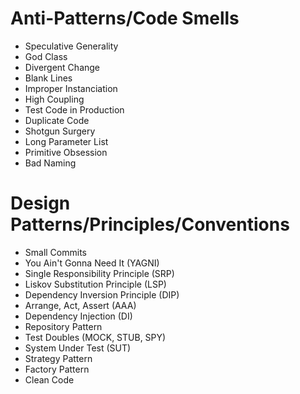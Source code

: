 # Anti-Patterns/Code Smells
- Speculative Generality
- God Class
- Divergent Change
- Blank Lines
- Improper Instanciation
- High Coupling
- Test Code in Production
- Duplicate Code
- Shotgun Surgery
- Long Parameter List
- Primitive Obsession
- Bad Naming

# Design Patterns/Principles/Conventions
- Small Commits
- You Ain't Gonna Need It (YAGNI)
- Single Responsibility Principle (SRP)
- Liskov Substitution Principle (LSP)
- Dependency Inversion Principle (DIP)
- Arrange, Act, Assert (AAA)
- Dependency Injection (DI)
- Repository Pattern
- Test Doubles (MOCK, STUB, SPY)
- System Under Test (SUT)
- Strategy Pattern
- Factory Pattern
- Clean Code